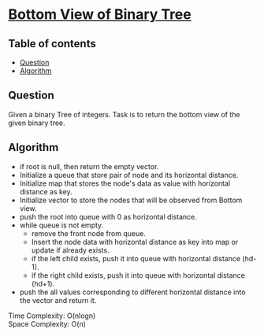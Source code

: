 # [Bottom View of Binary Tree](https://www.codingninjas.com/studio/problems/bottom-view-of-binary-tree_8230745?challengeSlug=striver-sde-challenge&leftPanelTab=0)

## Table of contents

- [Question](#question)
- [Algorithm](#algorithm)

## Question
Given a binary Tree of integers. Task is to return the bottom view of the given binary tree.

## Algorithm
- if root is null, then return the empty vector.
- Initialize a queue that store pair of node and its horizontal distance.
- Initialize map that stores the node's data as value with horizontal distance as key.
- Initialize vector to store the nodes that will be observed from Bottom view.
- push the root into queue with 0 as horizontal distance.
- while queue is not empty.
    - remove the front node from queue.
    - Insert the node data with horizontal distance as key into map or update if already exists.
    - if the left child exists, push it into queue with horizontal distance (hd-1).
    - if the right child exists, push it into queue with horizontal distance (hd+1).
- push the all values corresponding to different horizontal distance into the vector and return it.

Time Complexity: O(nlogn)</br>
Space Complexity: O(n)